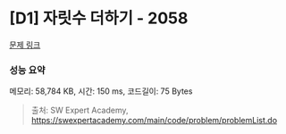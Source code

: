 # [D1] 자릿수 더하기 - 2058 

[문제 링크](https://swexpertacademy.com/main/code/problem/problemDetail.do?contestProbId=AV5QPRjqA10DFAUq) 

### 성능 요약

메모리: 58,784 KB, 시간: 150 ms, 코드길이: 75 Bytes



> 출처: SW Expert Academy, https://swexpertacademy.com/main/code/problem/problemList.do